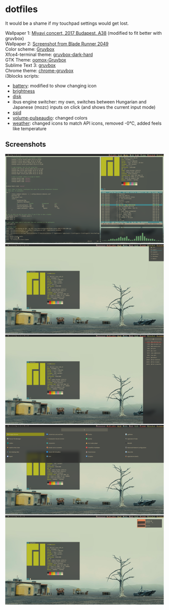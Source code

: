 # dotfiles

It would be a shame if my touchpad settings would get lost.

Wallpaper 1: [Miyavi concert, 2017 Budapest, A38](https://www.a38.hu/storage/app/uploads/public/5ac/f7d/da3/5acf7dda30014966581964.jpg) (modified to fit better with gruvbox)  
Wallpaper 2: [Screenshot from Blade Runner 2049](https://www.reddit.com/r/wallpapers/comments/b06prs/blade_runner_2049/)  
Color scheme: [Gruvbox](https://github.com/morhetz/gruvbox)  
Xfce4-terminal theme: [gruvbox-dark-hard](https://github.com/morhetz/gruvbox-contrib/blob/master/xfce4-terminal/gruvbox-dark-hard.theme)  
GTK Theme: [oomox-Gruvbox](https://github.com/enindu/dotfiles/tree/master/gruvbox/home/enindu/.themes/oomox-Gruvbox)  
Sublime Text 3: [gruvbox](https://github.com/Briles/gruvbox)  
Chrome theme: [chrome-gruvbox](https://github.com/bbrks/chrome-gruvbox)  
i3blocks scripts:
- [battery](https://github.com/Anachron/i3blocks/blob/master/blocks/battery): modified to show changing icon
- [brightness](https://github.com/Anachron/i3blocks/blob/master/blocks/brightness)
- [disk](https://github.com/vivien/i3blocks-contrib/tree/master/disk)
- ibus engine switcher: my own, switches between Hungarian and Japanese (mozc) inputs on click (and shows the current input mode) 
- [ssid](https://github.com/Anachron/i3blocks/blob/master/blocks/ssid)
- [volume-pulseaudio](https://github.com/vivien/i3blocks-contrib/tree/master/volume-pulseaudio): changed colors
- [weather](https://github.com/Anachron/i3blocks/blob/master/blocks/weather): changed icons to match API icons, removed -0℃, added feels like temperature

## Screenshots

![alt text](https://raw.githubusercontent.com/annadorottya/dotfiles/master/screenshot.png "Slightly outdated screenshot")
![alt text](https://raw.githubusercontent.com/annadorottya/dotfiles/master/rofi_power.png "Rofi power menu")
![alt text](https://raw.githubusercontent.com/annadorottya/dotfiles/master/rofi_terminator.png "Rofi terminator")
![alt text](https://raw.githubusercontent.com/annadorottya/dotfiles/master/rofi_apps.png "Rofi app menu")
![alt text](https://raw.githubusercontent.com/annadorottya/dotfiles/master/dunst.png "Dunst notification")
